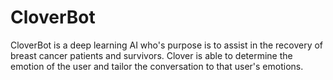 # CloverBot

CloverBot is a deep learning AI who's purpose is to assist in the recovery of breast cancer patients and survivors. Clover is able to determine the emotion of the user and tailor the conversation to that user's emotions. 
